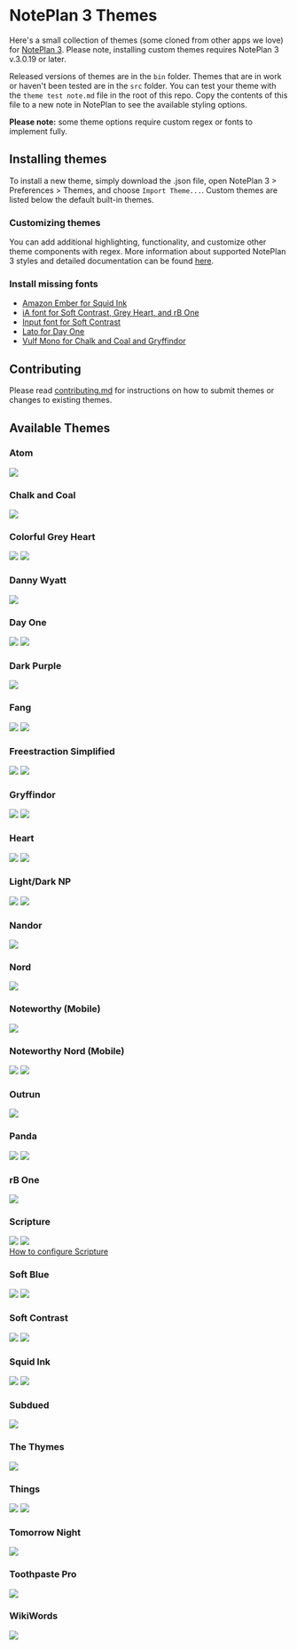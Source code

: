 # NotePlan 3 Themes

Here's a small collection of themes (some cloned from other apps we love) for [NotePlan 3](https://noteplan.co). Please note, installing custom themes requires NotePlan 3 v.3.0.19 or later.

Released versions of themes are in the `bin` folder. Themes that are in work or haven't been tested are in the `src` folder. You can test your theme with the `theme test note.md` file in the root of this repo. Copy the contents of this file to a new note in NotePlan to see the available styling options.

**Please note:** some theme options require custom regex or fonts to implement fully.

## Installing themes

To install a new theme, simply download the .json file, open NotePlan 3 > Preferences > Themes, and choose `Import Theme...`. Custom themes are listed below the default built-in themes.

### Customizing themes

You can add additional highlighting, functionality, and customize other theme components with regex. More information about supported NotePlan 3 styles and detailed documentation can be found [here](http://noteplan.co/createcustomthemes).

### Install missing fonts

-   [Amazon Ember for Squid Ink](https://developer.amazon.com/en-US/alexa/branding/echo-guidelines/identity-guidelines/typography)
-   [iA font for Soft Contrast, Grey Heart, and rB One](https://github.com/iaolo/iA-Fonts)
-   [Input font for Soft Contrast](https://input.djr.com/download/)
-   [Lato for Day One](https://www.1001fonts.com/lato-font.html)
-   [Vulf Mono for Chalk and Coal and Gryffindor](https://ohnotype.co/fonts/vulf)

## Contributing

Please read [contributing.md](contributing.md) for instructions on how to submit themes or changes to existing themes.

## Available Themes

### Atom

![](img/atom.png)

### Chalk and Coal

![](img/chalkandcoal.png)

### Colorful Grey Heart

![](img/colorfulgreyheart.png)
![](img/colorfulgreydarkheart.png)

### Danny Wyatt

![](img/danny_wyatt.png)

### Day One

![](img/dayone.png)
![](img/dayonedark.png)

### Dark Purple

![](img/darkpurple.png)

### Fang

![](img/fangbleach.png)
![](img/fangpaste.png)

### Freestraction Simplified

![](img/freestraction.png)
![](img/freestractiondark.png)

### Gryffindor

![](img/gryffindormacos.png)
![](img/gryffindorios.png)

### Heart

![](img/blueheart.png)
![](img/purpleheart.png)

### Light/Dark NP

![](img/lightnp.png)
![](img/darknp.png)

### Nandor

![](img/nandor.png)

### Nord

![](img/nord.png)

### Noteworthy (Mobile)

![](img/noteworthy.png)

### Noteworthy Nord (Mobile)

![](img/noteworthy-nord.png)
![](img/noteworthy-nord-dark.png)

### Outrun

![](img/outrun.png)

### Panda

![](img/panda.png)
![](img/pandadark.png)

### rB One

![](img/rbone.png)

### Scripture

![](img/scripture.png)
![](img/scripturedark.png)  
[How to configure Scripture](https://github.com/robgrace/NPTheme-Scripture#basic-use)

### Soft Blue

![](img/softblue.png)
![](img/darkblue.png)

### Soft Contrast

![](img/softcontrastlight.png)
![](img/softcontrastdark.png)

### Squid Ink

![](img/squidinklight.png)
![](img/squidink.png)

### Subdued

![](img/subdued.png)

### The Thymes

![](img/thethymes.png)

### Things

![](img/things.png)
![](img/thingsdark.png)

### Tomorrow Night

![](img/tomorrownight.png)

### Toothpaste Pro

![](img/toothpastepro.png)

### WikiWords

![](img/wikiwords.png)

